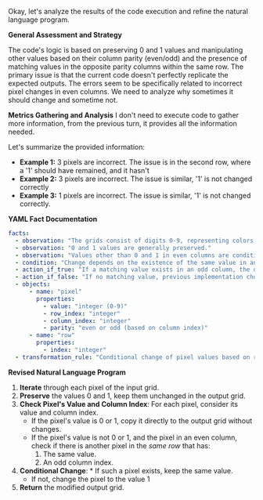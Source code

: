 Okay, let's analyze the results of the code execution and refine the natural language program.

**General Assessment and Strategy**

The code's logic is based on preserving 0 and 1 values and manipulating other values based on their column parity (even/odd) and the presence of matching values in the opposite parity columns within the same row. The primary issue is that the current code doesn't perfectly replicate the expected outputs. The errors seem to be specifically related to incorrect pixel changes in even columns. We need to analyze why sometimes it should change and sometime not.

**Metrics Gathering and Analysis**
I don't need to execute code to gather more information, from the previous turn, it provides all the information needed.

Let's summarize the provided information:

*   **Example 1:** 3 pixels are incorrect. The issue is in the second row, where a '1' should have remained, and it hasn't
*   **Example 2:** 3 pixels are incorrect. The issue is similar, '1' is not changed correctly
*   **Example 3:** 1 pixels are incorrect. The issue is similar, '1' is not changed correctly.

**YAML Fact Documentation**


```yaml
facts:
  - observation: "The grids consist of digits 0-9, representing colors."
  - observation: "0 and 1 values are generally preserved."
  - observation: "Values other than 0 and 1 in even columns are conditionally changed."
  - condition: "Change depends on the existence of the same value in an odd column in the same row."
  - action_if_true: "If a matching value exists in an odd column, the original value is preserved."
  - action_if_false: "If no matching value, previous implementation choose the first candidate in the row, but it's not the correctly one."
  - objects:
      - name: "pixel"
        properties:
          - value: "integer (0-9)"
          - row_index: "integer"
          - column_index: "integer"
          - parity: "even or odd (based on column index)"
      - name: "row"
        properties:
          - index: "integer"
  - transformation_rule: "Conditional change of pixel values based on row, column, and matching values within the row."
```


**Revised Natural Language Program**

1.  **Iterate** through each pixel of the input grid.
2.  **Preserve** the values 0 and 1, keep them unchanged in the output grid.
3.  **Check Pixel's Value and Column Index**: For each pixel, consider its value and column index.
    *   If the pixel's value is 0 or 1, copy it directly to the output grid without changes.
    *   If the pixel's value is not 0 or 1, and the pixel in an even column, check if there is another pixel in the *same row* that has:
        1.  The same value.
        2.  An odd column index.
4. **Conditional Change**:
        *  If such a pixel exists, keep the same value.
    * If not, change the pixel to the value 1
5.  **Return** the modified output grid.
